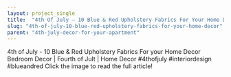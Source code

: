 ```yaml
---
layout: project_single
title:  "4th Of July – 10 Blue & Red Upholstery Fabrics For Your Home Decor"
slug: "4th-of-july-10-blue-red-upholstery-fabrics-for-your-home-decor"
parent: "4th-july-decor-for-your-apartment"
---
```

4th of July - 10 Blue & Red Upholstery Fabrics For your Home Decor Bedroom Decor | Fourth of Jult | Home Decor #4thofjuly #interiordesign #blueandred Click the image to read the full article!